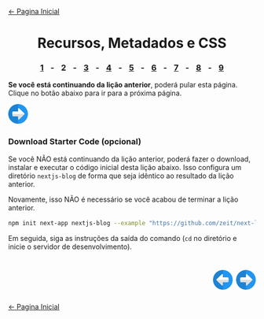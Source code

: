 [← Pagina Inicial](../../../README.md#basico)

<h1 align="center">Recursos, Metadados e CSS</h1>

<h3 align="center">
<a href="./1.md#recursos-metadados-e-css" style="margin:0 10px;">1</a> -
<spam style="margin:0 10px;">2</spam> -
<a href="./3.md#recursos-metadados-e-css" style="margin:0 10px;">3</a> -
<a href="./4.md#recursos-metadados-e-css" style="margin:0 10px;">4</a> -
<a href="./5.md#recursos-metadados-e-css" style="margin:0 10px;">5</a> -
<a href="./6.md#recursos-metadados-e-css" style="margin:0 10px;">6</a> -
<a href="./7.md#recursos-metadados-e-css" style="margin:0 10px;">7</a> -
<a href="./8.md#recursos-metadados-e-css" style="margin:0 10px;">8</a> -
<a href="./9.md#recursos-metadados-e-css" style="margin:0 10px;">9</a>
</h3>

**Se você está continuando da lição anterior**, poderá pular esta página. Clique no botão abaixo para ir para a próxima página.

<a href="./3.md#recursos-metadados-e-css"><img src="../../../images/next-arrow.svg" alt="next-arrow" width="40px"></a>

### Download Starter Code (opcional)

Se você NÃO está continuando da lição anterior, poderá fazer o download, instalar e executar o código inicial desta lição abaixo. Isso configura um diretório `nextjs-blog` de forma que seja idêntico ao resultado da lição anterior.

Novamente, isso NÃO é necessário se você acabou de terminar a lição anterior.

```bash
npm init next-app nextjs-blog --example "https://github.com/zeit/next-learn-starter/tree/master/assets-metadata-css-starter"
```

Em seguida, siga as instruções da saída do comando (`cd` no diretório e inicie o servidor de desenvolvimento).

<h1 align="right">
<a href="./1.md#recursos-metadados-e-css"><img src="../../../images/previous-arrow.svg" alt="next-arrow" width="40px"></a>
<a href="./3.md#recursos-metadados-e-css"><img src="../../../images/next-arrow.svg" alt="next-arrow" width="40px"></a>
</h1>

[← Pagina Inicial](../../../README.md#basico)